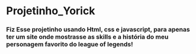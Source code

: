 # Projetinho_Yorick
<h3>Fiz Esse projetinho usando Html, css e javascript, para apenas ter um site onde mostrasse as skills e a  história do meu personagem favorito do league of legends!<h3>
